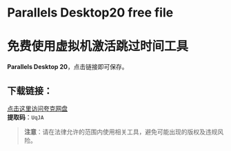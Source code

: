 # Parallels Desktop20 free file 
# 免费使用虚拟机激活跳过时间工具
 **Parallels Desktop 20**，点击链接即可保存。

## 下载链接：
[点击这里访问夸克网盘](https://pan.quark.cn/s/0f6aa18d00a2)  
**提取码**：`UqJA`

> **注意**：请在法律允许的范围内使用相关工具，避免可能出现的版权及违规风险。
